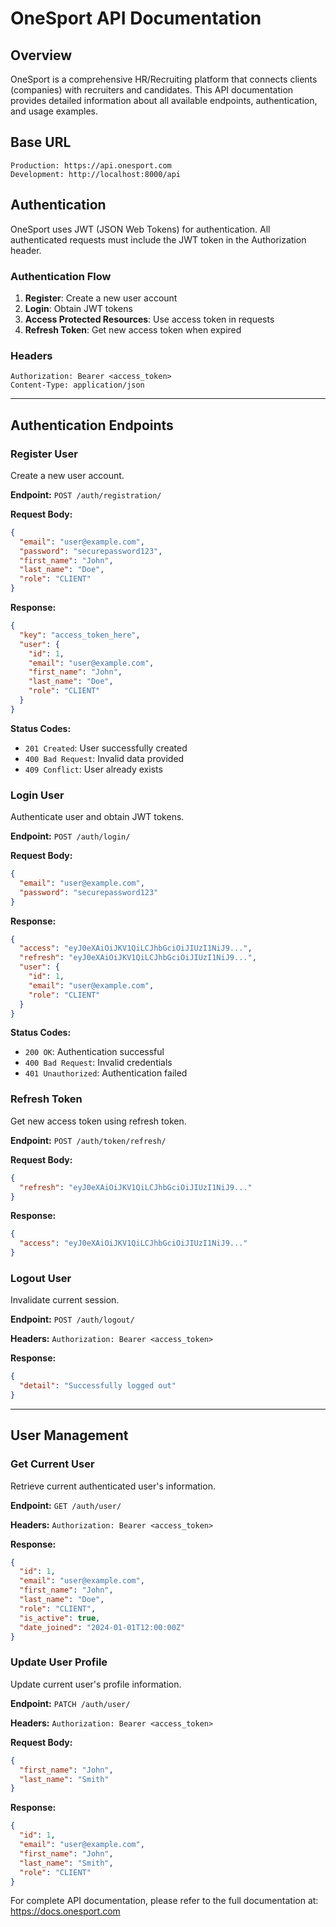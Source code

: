 # OneSport API Documentation

## Overview

OneSport is a comprehensive HR/Recruiting platform that connects clients (companies) with recruiters and candidates. This API documentation provides detailed information about all available endpoints, authentication, and usage examples.

## Base URL

```
Production: https://api.onesport.com
Development: http://localhost:8000/api
```

## Authentication

OneSport uses JWT (JSON Web Tokens) for authentication. All authenticated requests must include the JWT token in the Authorization header.

### Authentication Flow

1. **Register**: Create a new user account
2. **Login**: Obtain JWT tokens
3. **Access Protected Resources**: Use access token in requests
4. **Refresh Token**: Get new access token when expired

### Headers

```http
Authorization: Bearer <access_token>
Content-Type: application/json
```

---

## Authentication Endpoints

### Register User

Create a new user account.

**Endpoint:** `POST /auth/registration/`

**Request Body:**
```json
{
  "email": "user@example.com",
  "password": "securepassword123",
  "first_name": "John",
  "last_name": "Doe",
  "role": "CLIENT"
}
```

**Response:**
```json
{
  "key": "access_token_here",
  "user": {
    "id": 1,
    "email": "user@example.com",
    "first_name": "John",
    "last_name": "Doe",
    "role": "CLIENT"
  }
}
```

**Status Codes:**
- `201 Created`: User successfully created
- `400 Bad Request`: Invalid data provided
- `409 Conflict`: User already exists

### Login User

Authenticate user and obtain JWT tokens.

**Endpoint:** `POST /auth/login/`

**Request Body:**
```json
{
  "email": "user@example.com",
  "password": "securepassword123"
}
```

**Response:**
```json
{
  "access": "eyJ0eXAiOiJKV1QiLCJhbGciOiJIUzI1NiJ9...",
  "refresh": "eyJ0eXAiOiJKV1QiLCJhbGciOiJIUzI1NiJ9...",
  "user": {
    "id": 1,
    "email": "user@example.com",
    "role": "CLIENT"
  }
}
```

**Status Codes:**
- `200 OK`: Authentication successful
- `400 Bad Request`: Invalid credentials
- `401 Unauthorized`: Authentication failed

### Refresh Token

Get new access token using refresh token.

**Endpoint:** `POST /auth/token/refresh/`

**Request Body:**
```json
{
  "refresh": "eyJ0eXAiOiJKV1QiLCJhbGciOiJIUzI1NiJ9..."
}
```

**Response:**
```json
{
  "access": "eyJ0eXAiOiJKV1QiLCJhbGciOiJIUzI1NiJ9..."
}
```

### Logout User

Invalidate current session.

**Endpoint:** `POST /auth/logout/`

**Headers:** `Authorization: Bearer <access_token>`

**Response:**
```json
{
  "detail": "Successfully logged out"
}
```

---

## User Management

### Get Current User

Retrieve current authenticated user's information.

**Endpoint:** `GET /auth/user/`

**Headers:** `Authorization: Bearer <access_token>`

**Response:**
```json
{
  "id": 1,
  "email": "user@example.com",
  "first_name": "John",
  "last_name": "Doe",
  "role": "CLIENT",
  "is_active": true,
  "date_joined": "2024-01-01T12:00:00Z"
}
```

### Update User Profile

Update current user's profile information.

**Endpoint:** `PATCH /auth/user/`

**Headers:** `Authorization: Bearer <access_token>`

**Request Body:**
```json
{
  "first_name": "John",
  "last_name": "Smith"
}
```

**Response:**
```json
{
  "id": 1,
  "email": "user@example.com",
  "first_name": "John",
  "last_name": "Smith",
  "role": "CLIENT"
}
```

For complete API documentation, please refer to the full documentation at: https://docs.onesport.com
